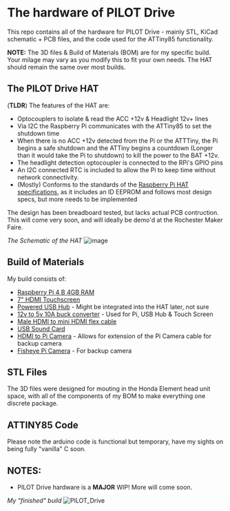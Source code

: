 # The hardware of PILOT Drive

This repo contains all of the hardware for PILOT Drive - mainly STL, KiCad schematic + PCB files, and the code used for the ATTiny85 functionality.

**NOTE:** The 3D files & Build of Materials (BOM) are for my specific build. Your milage may vary as you modify this to fit your own needs. The HAT should remain the same over most builds.


## The PILOT Drive HAT

(**TLDR**) The features of the HAT are:
- Optocouplers to isolate & read the ACC +12v & Headlight 12v+ lines
- Via I2C the Raspberry Pi communicates with the ATTiny85 to set the shutdown time
- When there is no ACC +12v detected from the Pi or the ATTTiny, the Pi begins a safe shutdown and the ATTiny begins a countdown (Longer than it would take the Pi to shutdown) to kill the power to the BAT +12v. 
- The headlight detection optocoupler is connected to the RPi's GPIO pins
- An I2C connected RTC is included to allow the Pi to keep time without network connectivity.
- (Mostly) Conforms to the standards of the [Raspberry Pi HAT specifications](https://github.com/raspberrypi/hats), as it includes an ID EEPROM and follows most design specs, but more needs to be implemented

The design has been breadboard tested, but lacks actual PCB contruction. This will come very soon, and will ideally be demo'd at the Rochester Maker Faire.

_The Schematic of the HAT_
![image](https://user-images.githubusercontent.com/83597346/196059271-0276843e-c283-413b-8cd5-f043084f2021.png)
 
 
 ## Build of Materials
 
 My build consists of:
 - [Raspberry Pi 4 B 4GB RAM](https://www.adafruit.com/product/4296)
 - [7" HDMI Touchscreen](https://www.amazon.com/Kuman-Capacitive-Display-Raspberry-SC7B)
 - [Powered USB Hub](https://www.amazon.com/gp/product/B083XTKV8V) - Might be integrated into the HAT later, not sure
 - [12v to 5v 10A buck converter](https://www.amazon.com/gp/product/B01M03288J) - Used for Pi, USB Hub & Touch Screen
 - [Male HDMI to mini HDMI flex cable](https://www.amazon.com/gp/product/B01367WEI4)
 - [USB Sound Card](https://www.amazon.com/gp/product/B00OJ5AV8I)
 - [HDMI to Pi Camera](https://www.amazon.com/gp/product/B06XDNBM63) - Allows for extension of the Pi Camera cable for backup camera
 - [Fisheye Pi Camera](https://www.amazon.com/gp/product/B076MPL9P1) - For backup camera

 
## STL Files

The 3D files were designed for mouting in the Honda Element head unit space, with all of the components of my BOM to make everything one discrete package.


## ATTINY85 Code

Please note the arduino code is functional but temporary, have my sights on being fully "vanilla" C soon.


## NOTES:
- PILOT Drive hardware is a **MAJOR** WIP! More will come soon.

_My "finished" build_
![PILOT_Drive](https://user-images.githubusercontent.com/83597346/194785200-4c0141d9-606c-4f25-9de7-094e111a38c3.jpg)

